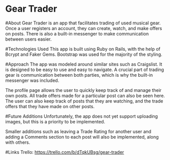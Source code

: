 # Gear Trader

#About
Gear Trader is an app that facilitates trading of used musical gear. Once a user registers an account, they can create, watch, and make offers on posts. There is also a built-in messenger to make communication between users easier.

#Technologies Used
This app is built using Ruby on Rails, with the help of Bcrypt and Faker Gems. Bootstrap was used for the majority of the styling.

#Approach
The app was modeled around similar sites such as Craigslist. It is designed to be easy to use and easy to navigate. A crucial part of trading gear is communication between both parties, which is why the built-in messenger was included. 

The profile page allows the user to quickly keep track of and manage their own posts. All trade offers made for a particular post can also be seen here. The user can also keep track of posts that they are watching, and the trade offers that they have made on other posts.

#Future Additions
Unfortunately, the app does not yet support uploading images, but this is a priority to be implemented. 

Smaller additions such as leaving a Trade Rating for another user and adding a Comments section to each post will also be implemented, along with others.

#Links
Trello: https://trello.com/b/dTqkUBsg/gear-trader